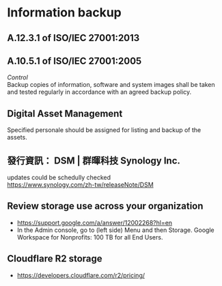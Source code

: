 # Information backup
## A.12.3.1 of ISO/IEC 27001:2013
## A.10.5.1 of ISO/IEC 27001:2005
<i>Control</i><br>
Backup copies of information, software and system images shall be taken and tested regularly in accordance with an agreed backup policy.
## Digital Asset Management
Specified personale should be assigned for listing and backup of the assets.
## 發行資訊： DSM | 群暉科技 Synology Inc.
updates could be schedully checked <br>
https://www.synology.com/zh-tw/releaseNote/DSM 
## Review storage use across your organization
 - https://support.google.com/a/answer/12002268?hl=en
 - In the Admin console, go to (left side) Menu and then Storage. Google Workspace for Nonprofits: 100 TB for all End Users.
## Cloudflare R2 storage
 - https://developers.cloudflare.com/r2/pricing/